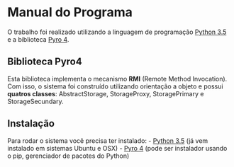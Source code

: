 # Manual do Programa

O trabalho foi realizado utilizando a linguagem de programação [Python 3.5](https://www.python.org/) e a biblioteca [Pyro 4](https://pythonhosted.org/Pyro4/index.html).


## Biblioteca Pyro4

Esta biblioteca implementa o mecanismo **RMI** (Remote Method Invocation). Com isso, o sistema foi construído utilizando orientação a objeto e possui **quatros classes**: AbstractStorage, StorageProxy, StoragePrimary e StorageSecundary.

## Instalação

Para rodar o sistema você precisa ter instalado:
    - [Python 3.5](https://www.python.org/downloads/) (já vem instalado em sistemas Ubuntu e OSX)
    - [Pyro 4](https://pythonhosted.org/Pyro4/install.html#obtaining-and-installing-pyro) (pode ser instalador usando o pip, gerenciador de pacotes do Python)
